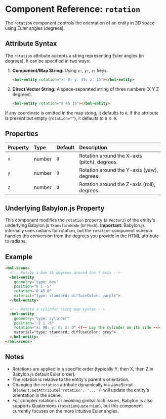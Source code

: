 # Component Reference: `rotation`

The `rotation` component controls the orientation of an entity in 3D space using Euler angles (degrees).

## Attribute Syntax

The `rotation` attribute accepts a string representing Euler angles (in degrees). It can be specified in two ways:

1.  **Component/Map String:** Using `x:`, `y:`, `z:` keys.
    ```html
    <bml-entity rotation="x: 0; y: 45; z: 15"></bml-entity>
    ```
2.  **Direct Vector String:** A space-separated string of three numbers (X Y Z degrees).
    ```html
    <bml-entity rotation="0 45 15"></bml-entity>
    ```

If any coordinate is omitted in the map string, it defaults to `0`. If the attribute is present but empty (`rotation=""`), it defaults to `0 0 0`.

## Properties

| Property | Type   | Default | Description                                  |
| :------- | :----- | :------ | :------------------------------------------- |
| `x`      | number | `0`     | Rotation around the X-axis (pitch), degrees. |
| `y`      | number | `0`     | Rotation around the Y-axis (yaw), degrees.   |
| `z`      | number | `0`     | Rotation around the Z-axis (roll), degrees.  |

## Underlying Babylon.js Property

This component modifies the `rotation` property (a `Vector3`) of the entity's underlying Babylon.js `TransformNode` (or `Mesh`). **Important:** Babylon.js internally uses radians for rotation, but the `rotation` component schema handles the conversion from the degrees you provide in the HTML attribute to radians.

## Example

```html
<bml-scene>
  <!-- Rotate a box 45 degrees around the Y axis -->
  <bml-entity
    geometry="type: box"
    position="0 1 -5"
    rotation="0 45 0"
    material="type: standard; diffuseColor: purple">
  </bml-entity>

  <!-- Rotate a cylinder using map syntax -->
  <bml-entity
    geometry="type: cylinder"
    position="-2 1 -5"
    rotation="x: 90; y: 0; z: 0" <!-- Lay the cylinder on its side -->
    material="type: standard; diffuseColor: grey">
  </bml-entity>
</bml-scene>
```

## Notes

*   Rotations are applied in a specific order (typically Y, then X, then Z in Babylon.js default Euler order).
*   The rotation is relative to the entity's parent's orientation.
*   Changing the `rotation` attribute dynamically via JavaScript (`element.setAttribute('rotation', '...')`) will update the entity's orientation in the scene.
*   For complex rotations or avoiding gimbal lock issues, Babylon.js also supports Quaternions (`rotationQuaternion`), but this component currently focuses on the more intuitive Euler angles.
